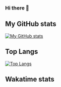 ### Hi there 👋

<!--
**ixicale/ixicale** is a ✨ _special_ ✨ repository because its `README.md` (this file) appears on your GitHub profile.

Here are some ideas to get you started:

- 🔭 I’m currently working on ...
- 🌱 I’m currently learning ...
- 👯 I’m looking to collaborate on ...
- 🤔 I’m looking for help with ...
- 💬 Ask me about ...
- 📫 How to reach me: ...
- 😄 Pronouns: ...
- ⚡ Fun fact: ...
-->


## My GitHub stats

[![My GitHub stats](https://github-readme-stats.vercel.app/api?username=ixicale&show_icons=true&count_private=true&include_all_commits=true)](https://github.com/anuraghazra/github-readme-stats)

## Top Langs
[![Top Langs](https://github-readme-stats.vercel.app/api/top-langs/?username=ixicale&layout=compact&show_icons=true)](https://github.com/anuraghazra/github-readme-stats)

## Wakatime stats

<!--START_SECTION:waka-->
<!--END_SECTION:waka-->

